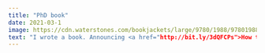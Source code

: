 ```yaml
---
title: "PhD book"
date: 2021-03-1
image: https://cdn.waterstones.com/bookjackets/large/9780/1988/9780198866923.jpg
text: "I wrote a book. Announcing <a href="http://bit.ly/3dQFCPs">How to get Your PhD</a> my new book with Oxford University Press, a step-by-step guide to the intellectual & emotional rollercoaster of Your PhD. <b>How to get your PhD</b> is now available."
---
```


